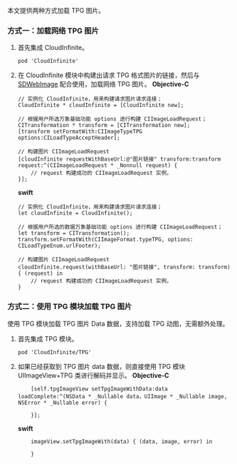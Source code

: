 
本文提供两种方式加载 TPG 图片。

### 方式一：加载网络 TPG 图片

1. 首先集成 CloudInfinite。

   ```
   pod 'CloudInfinite'
   ```

2. 在 CloudInfinite 模块中构建出请求 TPG 格式图片的链接，然后与 [SDWebImage](https://cloud.tencent.com/document/product/460/47733) 配合使用，加载网络 TPG 图片。
   **Objective-C**
    ```
    // 实例化 CloudInfinite，用来构建请求图片请求连接；
    CloudInfinite * cloudInfinite = [CloudInfinite new];
   
    // 根据用户所选万象基础功能 options 进行构建 CIImageLoadRequest；
    CITransformation * transform = [CITransformation new];
    [transform setFormatWith:CIImageTypeTPG options:CILoadTypeAcceptHeader];
   
    // 构建图片 CIImageLoadRequest
    [cloudInfinite requestWithBaseUrl:@"图片链接" transform:transform request:^(CIImageLoadRequest * _Nonnull request) {
        // request 构建成功的 CIImageLoadRequest 实例，
    }];
    ```

   **swift**
    ```
    // 实例化 CloudInfinite，用来构建请求图片请求连接；
    let cloudInfinite = CloudInfinite();
   
    // 根据用户所选的数据万象基础功能 options 进行构建 CIImageLoadRequest；
    let transform = CITransformation();
    transform.setFormatWith(CIImageFormat.typeTPG, options: CILoadTypeEnum.urlFooter);
    
    // 构建图片 CIImageLoadRequest
    cloudInfinite.request(withBaseUrl: "图片链接", transform: transform) { (request) in
        // request 构建成功的 CIImageLoadRequest 实例，
    }  
    ```

### 方式二：使用 TPG 模块加载 TPG 图片

使用 TPG 模块加载 TPG 图片 Data 数据，支持加载 TPG 动图，无需额外处理。

1. 首先集成 TPG 模块。
   ```
   pod 'CloudInfinite/TPG'
   ```
2. 如果已经获取到 TPG 图片 data 数据，则直接使用 TPG 模块 UIImageView+TPG 类进行解码并显示。
   **Objective-C**
    ```
        [self.tpgImageView setTpgImageWithData:data loadComplete:^(NSData * _Nullable data，UIImage * _Nullable image, NSError * _Nullable error) {
                
        }];
    ```
   **swift**
    ```
        imageView.setTpgImageWith(data) { (data, image, error) in
                
        }
    ```



